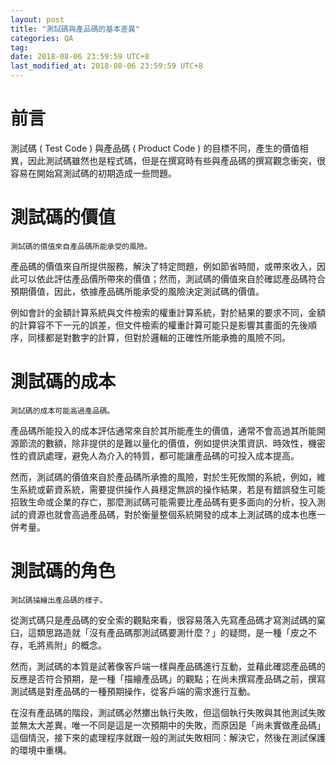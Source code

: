 ```yaml
---
layout: post
title: "測試碼與產品碼的基本差異"
categories: QA
tag: 
date: 2018-08-06 23:59:59 UTC+8 
last_modified_at: 2018-08-06 23:59:59 UTC+8 
---
```


# 前言

測試碼 ( Test Code ) 與產品碼 ( Product Code ) 的目標不同，產生的價值相異，因此測試碼雖然也是程式碼，但是在撰寫時有些與產品碼的撰寫觀念衝突，很容易在開始寫測試碼的初期造成一些問題。


# 測試碼的價值

    測試碼的價值來自產品碼所能承受的風險。

產品碼的價值來自所提供服務，解決了特定問題，例如節省時間，或帶來收入，因此可以依此評估產品價所帶來的價值；然而，測試碼的價值來自於確認產品碼符合預期價值，因此，依據產品碼所能承受的風險決定測試碼的價值。

例如會計的金額計算系統與文件檢索的權重計算系統，對於結果的要求不同，金額的計算容不下一元的誤差，但文件檢索的權重計算可能只是影響其畫面的先後順序，同樣都是對數字的計算，但對於邏輯的正確性所能承擔的風險不同。

# 測試碼的成本

    測試碼的成本可能高過產品碼。

產品碼所能投入的成本評估通常來自於其所能產生的價值，通常不會高過其所能開源節流的數額，除非提供的是難以量化的價值，例如提供決策資訊、時效性，機密性的資訊處理，避免人為介入的特質，都可能讓產品碼的可投入成本提高。

然而，測試碼的價值來自於產品碼所承擔的風險，對於生死攸關的系統，例如，維生系統或薪資系統，需要提供操作人員穩定無誤的操作結果，若是有錯誤發生可能招致生命或企業的存亡，那麼測試碼可能需要比產品碼有更多面向的分析，投入測試的資源也就會高過產品碼，對於衡量整個系統開發的成本上測試碼的成本也應一併考量。

# 測試碼的角色

    測試碼描繪出產品碼的樣子。

從測式碼只是產品碼的安全索的觀點來看，很容易落入先寫產品碼才寫測試碼的窠臼，這類思路造就「沒有產品碼那測試碼要測什麼？」的疑問，是一種「皮之不存，毛將焉附」的概念。

然而，測試碼的本質是試著像客戶端一樣與產品碼進行互動，並藉此確認產品碼的反應是否符合預期，是一種「描繪產品碼」的觀點；在尚未撰寫產品碼之前，撰寫測試碼是對產品碼的一種預期操作，從客戶端的需求進行互動。

在沒有產品碼的階段，測試碼必然擲出執行失敗，但這個執行失敗與其他測試失敗並無太大差異，唯一不同是這是一次預期中的失敗，而原因是「尚未實做產品碼」這個情況，接下來的處理程序就跟一般的測試失敗相同：解決它，然後在測試保護的環境中重構。